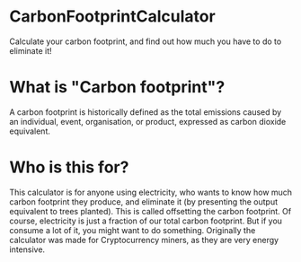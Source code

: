 # CarbonFootprintCalculator
Calculate your carbon footprint, and find out how much you have to do to eliminate it!

# What is "Carbon footprint"?
A carbon footprint is historically defined as the total emissions caused by an individual, event, organisation, or product, expressed as carbon dioxide equivalent.


# Who is this for?

This calculator is for anyone using electricity, who wants to know how much carbon footprint they produce, and eliminate it (by presenting the output equivalent to trees planted). This is called offsetting the carbon footprint. Of course, electricity is just a fraction of our total carbon footprint. But if you consume a lot of it, you might want to do something. Originally the calculator was made for Cryptocurrency miners, as they are very energy intensive.
